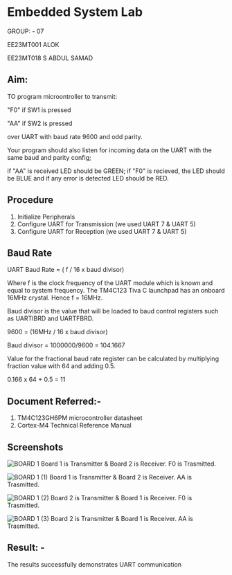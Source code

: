 
# Embedded System Lab

GROUP: - 07

EE23MT001 ALOK

EE23MT018 S ABDUL SAMAD

## Aim:
TO program microontroller to transmit:

"F0" if SW1 is pressed

"AA" if SW2 is pressed 

over UART with baud rate 9600 and odd parity. 

Your program should also listen for incoming data on the UART with the same baud and parity config;

 if "AA" is received LED should be GREEN; if "F0" is recieved, the LED should be BLUE and if any error is detected LED should be RED.
## Procedure
1. Initialize Peripherals
2. Configure UART for Transmission 
   (we used UART 7 & UART 5)
3. Configure UART for Reception
   (we used UART 7 & UART 5)

## Baud Rate

UART Baud Rate =  ( f / 16 x baud divisor) 

Where f is the clock frequency of the UART module which is known and equal to system frequency. The TM4C123 Tiva C launchpad has an onboard 16MHz crystal. Hence f = 16MHz. 

Baud divisor is the value that will be loaded to baud control registers such as UARTIBRD and UARTFBRD.

9600 =  (16MHz / 16 x baud divisor) 

Baud divisor = 1000000/9600 = 104.1667

Value for the fractional baud rate register can be calculated by multiplying fraction value with 64 and adding 0.5. 

0.166 x 64 + 0.5 = 11
## Document Referred:-
1. TM4C123GH6PM microcontroller datasheet 
2. Cortex-M4 Technical Reference Manual

## Screenshots

![BOARD 1](https://github.com/Alokiitdh/ESLab2023_ee23mtG07/assets/144205496/9d315ea8-9f66-451a-9ac2-ced06f2573b6)
Board 1 is Transmitter & Board 2 is Receiver. F0 is Trasmitted.
 
![BOARD 1 (1)](https://github.com/Alokiitdh/ESLab2023_ee23mtG07/assets/144205496/a1ceb352-a349-49b5-96ae-1035f149c965)
Board 1 is Transmitter & Board 2 is Receiver. AA is Trasmitted.

 
![BOARD 1 (2)](https://github.com/Alokiitdh/ESLab2023_ee23mtG07/assets/144205496/5ad2f6f9-310d-48dc-8e95-2ea6d66c70c3)
Board 2 is Transmitter & Board 1 is Receiver. F0 is Trasmitted.

 
![BOARD 1 (3)](https://github.com/Alokiitdh/ESLab2023_ee23mtG07/assets/144205496/f9fa8bfa-9377-4729-9dbc-0d21afaac96f)
Board 2 is Transmitter & Board 1 is Receiver. AA is Trasmitted.



## Result: -
 The results successfully demonstrates UART communication
